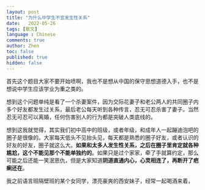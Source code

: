 ```yaml
---
layout: post
title: "为什么中学生不宜发生性关系"
date:   2022-05-26
tags: [散文]
language : Chinese
comments: true
author: Zhen
toc: false
published: true
hidden: false
---
```

首先这个题目大家不要开始喷啊，我也不是想从中国的保守思想道德入手，也不是想说中学生应该学业为重之类的。

想到这个问题单纯是看了一个杀妻案件，因为交际花妻子和老公两人的共同圈子内多个好友都发生过关系，最后老公每天听到各种传言，忍无可忍杀害了妻子。当然忍无可忍可以离婚，任何伤害别人的行为都是突破人类底线的。

想到这我就觉得，其实我们初中高中的班级，或者年级，和成年人一起蹦迪泡吧的圈子是很像的。大家每天低头不见抬头见，每天都是熟悉的圈子好友，或者认识的好友的好友，圈子就这么大。**如果和太多人发生性关系，之后在圈子里肯定就各种尴尬，这个不能见那个不能单独约的**。如果只是过个家家，牵了手就算约定，那么可能之后还能一笑泯恩仇，但是大家知道**阴道直通内心，心灵相连了，再断开了疤瘌还在**。

我之前语言班隔壁班的某个女同学，漂亮豪爽的西安妹子，经常一起喝酒来着，
<!--stackedit_data:
eyJoaXN0b3J5IjpbLTY4NzkyNTUyLDgwNDIwNDc4MywtNzU2Mz
g3MDZdfQ==
-->